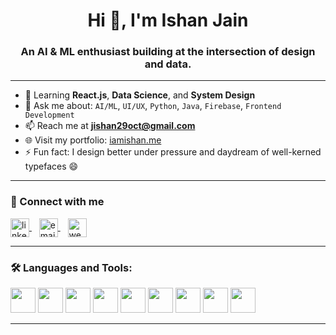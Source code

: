<h1 align="center">Hi 👋, I'm Ishan Jain</h1>
<h3 align="center">An AI & ML enthusiast building at the intersection of design and data.</h3>

---

- 🌱 Learning **React.js**, **Data Science**, and **System Design**  
- 💬 Ask me about: `AI/ML`, `UI/UX`, `Python`, `Java`, `Firebase`, `Frontend Development`  
- 📫 Reach me at **jishan29oct@gmail.com**  
- 🌐 Visit my portfolio: [iamishan.me](https://iamishan.me)  
- ⚡ Fun fact: I design better under pressure and daydream of well-kerned typefaces 😄  

---

### 🤝 Connect with me  
<p align="left">
  <a href="https://www.linkedin.com/in/ishan-j-a15a4020b/" target="_blank">
    <img align="center" src="https://cdn.jsdelivr.net/gh/devicons/devicon/icons/linkedin/linkedin-original.svg" alt="linkedin" height="30" />
  </a>
  &nbsp;&nbsp;
  <a href="mailto:jishan29oct@gmail.com">
    <img align="center" src="https://cdn.jsdelivr.net/gh/devicons/devicon/icons/google/google-original.svg" alt="email" height="30" />
  </a>
  &nbsp;&nbsp;
  <a href="https://iamishan.me" target="_blank">
    <img align="center" src="https://img.icons8.com/ios-filled/50/domain.png" alt="website" height="30"/>
  </a>
</p>

---

### 🛠️ Languages and Tools:
<p align="left">
  <img src="https://cdn.jsdelivr.net/gh/devicons/devicon/icons/java/java-original.svg" height="40" />
  <img src="https://cdn.jsdelivr.net/gh/devicons/devicon/icons/python/python-original.svg" height="40" />
  <img src="https://cdn.jsdelivr.net/gh/devicons/devicon/icons/javascript/javascript-original.svg" height="40" />
  <img src="https://cdn.jsdelivr.net/gh/devicons/devicon/icons/html5/html5-original.svg" height="40" />
  <img src="https://cdn.jsdelivr.net/gh/devicons/devicon/icons/css3/css3-original.svg" height="40" />
  <img src="https://cdn.jsdelivr.net/gh/devicons/devicon/icons/react/react-original.svg" height="40" />
  <img src="https://cdn.jsdelivr.net/gh/devicons/devicon/icons/firebase/firebase-plain.svg" height="40" />
  <img src="https://cdn.jsdelivr.net/gh/devicons/devicon/icons/mysql/mysql-original.svg" height="40" />
  <img src="https://cdn.jsdelivr.net/gh/devicons/devicon/icons/github/github-original.svg" height="40" />
</p>

---

<!-- Optional: GitHub streak -->
<!-- <p align="center">
  <img src="https://github-readme-streak-stats.herokuapp.com/?user=ishan29jain&theme=react&hide_border=true" />
</p> -->
